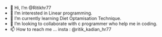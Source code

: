 - 👋 Hi, I’m @Ritikhr77
- 👀 I’m interested in Linear programming.
- 🌱 I’m currently learning Diet Optamisation Technique.
- 💞️ I’m looking to collaborate with c programmer who help me in coding.
- 📫 How to reach me ...  insta :  @ritik_kadian_hr77

<!---
Ritikhr77/Ritikhr77 is a ✨ special ✨ repository because its `README.md` (this file) appears on your GitHub profile.
You can click the Preview link to take a look at your changes.
--->
